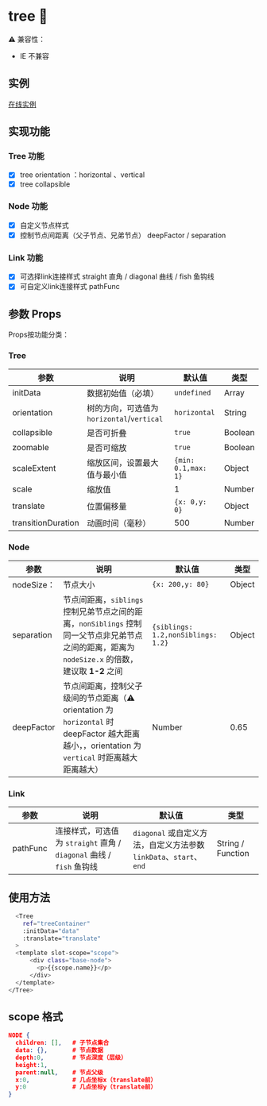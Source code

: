 # tree 🌲

⚠️ 兼容性：

- IE 不兼容

## 实例

[在线实例](https://phoebecodespace.github.io/vue-d3-tree/)
[]()

## 实现功能

### Tree 功能

- [x] tree orientation ：horizontal 、vertical
- [x] tree collapsible

### Node 功能

- [x] 自定义节点样式
- [x] 控制节点间距离（父子节点、兄弟节点） deepFactor / separation

### Link 功能

- [x] 可选择link连接样式 straight 直角 / diagonal 曲线 / fish 鱼钩线
- [x] 可自定义link连接样式 pathFunc

## 参数 Props

Props按功能分类：

### Tree

参数 | 说明 | 默认值 | 类型
---|---|---|---
initData | 数据初始值（必填） | `undefined` | Array
orientation | 树的方向，可选值为`horizontal`/`vertical` | `horizontal` | String
collapsible | 是否可折叠 | `true` | Boolean
zoomable | 是否可缩放 | `true` | Boolean
scaleExtent | 缩放区间，设置最大值与最小值 | `{min: 0.1,max: 1}` | Object
scale | 缩放值 | 1 | Number
translate | 位置偏移量 | `{x: 0,y: 0}` | Object
transitionDuration | 动画时间（毫秒） | 500 | Number

### Node

参数 | 说明 | 默认值 | 类型
---|---|---|---
nodeSize： | 节点大小 | `{x: 200,y: 80}` | Object
separation | 节点间距离，`siblings` 控制兄弟节点之间的距离，`nonSiblings` 控制同一父节点非兄弟节点之间的距离，距离为 `nodeSize.x` 的倍数，建议取 **1-2** 之间 | `{siblings: 1.2,nonSiblings: 1.2}` | Object
deepFactor | 节点间距离，控制父子级间的节点距离（⚠️ orientation 为 `horizontal` 时 deepFactor 越大距离越小，，orientation 为 `vertical` 时距离越大距离越大） | Number | 0.65

### Link

参数 | 说明 | 默认值 | 类型
---|---|---|---
pathFunc | 连接样式，可选值为 `straight` 直角 / `diagonal` 曲线 / `fish` 鱼钩线 | `diagonal` 或自定义方法，自定义方法参数 `linkData`、`start`、`end` |  String / Function

## 使用方法

``` bash
  <Tree
    ref="treeContainer"
    :initData="data"
    :translate="translate"
  >
  <template slot-scope="scope">
      <div class="base-node">
        <p>{{scope.name}}</p>
      </div>
  </template>
</Tree>
```

## scope 格式

``` json
NODE {
  children: [],   # 子节点集合
  data: {},       # 节点数据
  depth:0,        # 节点深度（层级）
  height:1,
  parent:null,    # 节点父级
  x:0,            # 几点坐标x（translate前）
  y:0             # 几点坐标y（translate前）
}
```